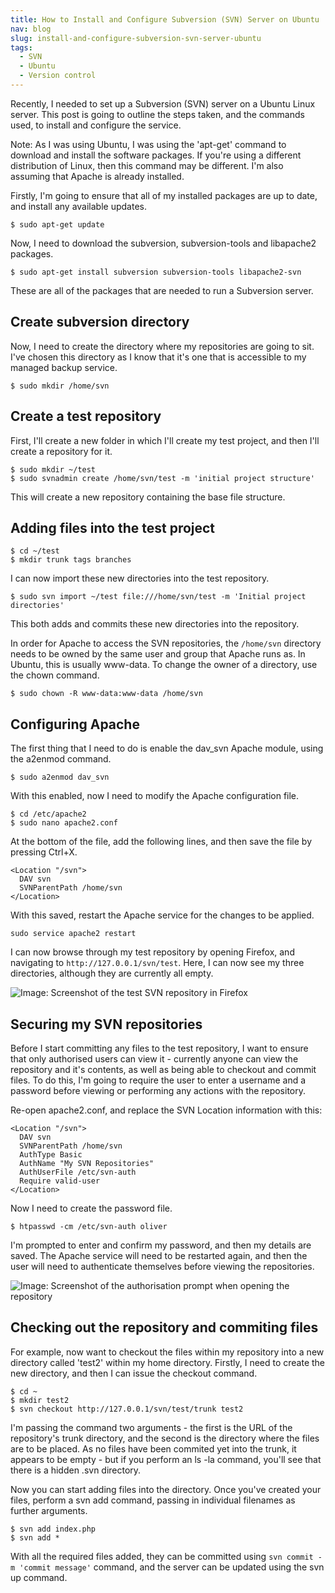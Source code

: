 ```yaml
---
title: How to Install and Configure Subversion (SVN) Server on Ubuntu
nav: blog
slug: install-and-configure-subversion-svn-server-ubuntu
tags:
  - SVN
  - Ubuntu
  - Version control
---
```

Recently, I needed to set up a Subversion (SVN) server on a Ubuntu Linux server. This post is going to outline the steps taken, and the commands used, to install and configure the service.

Note: As I was using Ubuntu, I was using the 'apt-get' command to download and install the software packages. If you're using a different distribution of Linux, then this command may be different. I'm also assuming that Apache is already installed.

Firstly, I'm going to ensure that all of my installed packages are up to date, and install any available updates.

    $ sudo apt-get update

Now, I need to download the subversion, subversion-tools and libapache2 packages.

    $ sudo apt-get install subversion subversion-tools libapache2-svn

These are all of the packages that are needed to run a Subversion server.

## Create subversion directory

Now, I need to create the directory where my repositories are going to sit. I've chosen this directory as I know that it's one that is accessible to my managed backup service.

    $ sudo mkdir /home/svn

## Create a test repository

First, I'll create a new folder in which I'll create my test project, and then I'll create a repository for it.

    $ sudo mkdir ~/test
    $ sudo svnadmin create /home/svn/test -m 'initial project structure'

This will create a new repository containing the base file structure.

## Adding files into the test project

    $ cd ~/test 
    $ mkdir trunk tags branches

I can now import these new directories into the test repository.

    $ sudo svn import ~/test file:///home/svn/test -m 'Initial project directories'

This both adds and commits these new directories into the repository.

In order for Apache to access the SVN repositories, the `/home/svn` directory needs to be owned by the same user and group that Apache runs as. In Ubuntu, this is usually www-data. To change the owner of a directory, use the chown command.

    $ sudo chown -R www-data:www-data /home/svn

## Configuring Apache

The first thing that I need to do is enable the dav_svn Apache module, using the a2enmod command.

    $ sudo a2enmod dav_svn

With this enabled, now I need to modify the Apache configuration file.

    $ cd /etc/apache2
    $ sudo nano apache2.conf

At the bottom of the file, add the following lines, and then save the file by pressing Ctrl+X.

~~~
<Location "/svn">
  DAV svn
  SVNParentPath /home/svn
</Location>
~~~

With this saved, restart the Apache service for the changes to be applied.

    sudo service apache2 restart

I can now browse through my test repository by opening Firefox, and navigating to `http://127.0.0.1/svn/test`. Here, I can now see my three directories, although they are currently all empty.

<img class="imagecache-blog imagecache image-caption caption" title="Viewing the test repository in Firefox" src="http://oliverdavies.co.uk/sites/default/files/imagecache/blog/images/blog/how-install-and-configure-subversion-svn-server-ubuntu/viewing-test-repository-firefox.png" alt="Image: Screenshot of the test SVN repository in Firefox">

## Securing my SVN repositories

Before I start committing any files to the test repository, I want to ensure that only authorised users can view it - currently anyone can view the repository and it's contents, as well as being able to checkout and commit files. To do this, I'm going to require the user to enter a username and a password before viewing or performing any actions with the repository.

Re-open apache2.conf, and replace the SVN Location information with this:

~~~~
<Location "/svn">
  DAV svn
  SVNParentPath /home/svn
  AuthType Basic
  AuthName "My SVN Repositories"
  AuthUserFile /etc/svn-auth
  Require valid-user
</Location>
~~~~

Now I need to create the password file.

    $ htpasswd -cm /etc/svn-auth oliver

I'm prompted to enter and confirm my password, and then my details are saved. The Apache service will need to be restarted again, and then the user will need to authenticate themselves before viewing the repositories.

<img class="imagecache-blog imagecache image-caption caption" title="Being prompted for authorisation" src="http://oliverdavies.co.uk/sites/default/files/imagecache/blog/images/blog/how-install-and-configure-subversion-svn-server-ubuntu/being-prompted-authorisation_0.png" alt="Image: Screenshot of the authorisation prompt when opening the repository">

## Checking out the repository and commiting files

For example, now want to checkout the files within my repository into a new directory called 'test2' within my home directory. Firstly, I need to create the new directory, and then I can issue the checkout command.

    $ cd ~
    $ mkdir test2
    $ svn checkout http://127.0.0.1/svn/test/trunk test2

I'm passing the command two arguments - the first is the URL of the repository's trunk directory, and the second is the directory where the files are to be placed. As no files have been commited yet into the trunk, it appears to be empty - but if you perform an ls -la command, you'll see that there is a hidden .svn directory.

Now you can start adding files into the directory. Once you've created your files, perform a svn add command, passing in individual filenames as further arguments.

    $ svn add index.php
    $ svn add *

With all the required files added, they can be committed using `svn commit -m 'commit message'` command, and the server can be updated using the svn up command.
